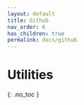```yaml
---
layout: default
title: Github
nav_order: 6
has_children: true
permalink: docs/github
---
```


# Utilities
{: .no_toc }